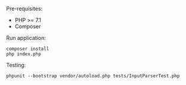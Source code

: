 Pre-requisites:
* PHP >= 7.1
* Composer

Run application: 
```
composer install
php index.php
```

Testing:
```
phpunit --bootstrap vendor/autoload.php tests/InputParserTest.php
```